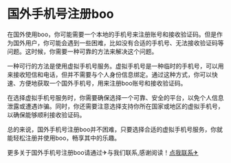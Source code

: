 # 国外手机号注册boo

在国外使用boo，你可能需要一个本地的手机号来注册账号和接收验证码。但是作为国外用户，你可能会遇到一些困难，比如没有合适的手机号、无法接收验证码等问题。这时候，你需要一种可靠的方法来解决这个问题。

一种可行的方法是使用虚拟手机号服务。虚拟手机号是一种临时的手机号，可以用来接收短信和电话，但并不需要与个人身份信息绑定。通过这种方式，你可以快速、方便地获取一个国外手机号，用来注册boo账号和接收验证码。

在选择虚拟手机号服务时，你需要确保选择一个可靠、安全的平台，以免个人信息泄露或遭遇诈骗。同时，你还需要注意选择支持你所在国家或地区的虚拟手机号，以确保能够顺利接收验证码。

总的来说，国外手机号注册boo并不困难，只要选择合适的虚拟手机号服务，你就能轻松注册并使用boo，畅享其中的乐趣。

更多关于国外手机号注册boo请通过✈与我们联系,感谢阅读！[点我联系✈](https://edge.G208.com)